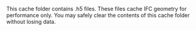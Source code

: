 This cache folder contains .h5 files. These files cache IFC geometry for performance only. You may safely clear the contents of this cache folder without losing data.
